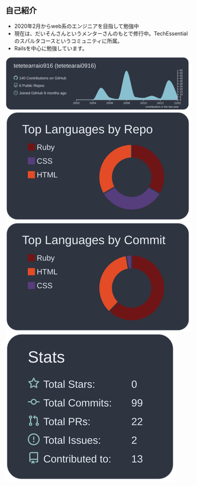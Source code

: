 ## 自己紹介
- 2020年2月からweb系のエンジニアを目指して勉強中
- 現在は、だいそんさんというメンターさんのもとで修行中。TechEssentialのスパルタコースというコミュニティに所属。
- Railsを中心に勉強しています。

[![](https://raw.githubusercontent.com/tetetearraio916/tetetearraio916/main/profile-summary-card-output/nord_dark/0-profile-details.svg)](https://github.com/vn7n24fzkq/github-profile-summary-cards)
[![](https://raw.githubusercontent.com/tetetearraio916/tetetearraio916/main/profile-summary-card-output/nord_dark/1-repos-per-language.svg)](https://github.com/vn7n24fzkq/github-profile-summary-cards)
[![](https://raw.githubusercontent.com/tetetearraio916/tetetearraio916/main/profile-summary-card-output/nord_dark/2-most-commit-language.svg)](https://github.com/vn7n24fzkq/github-profile-summary-cards)
[![](https://raw.githubusercontent.com/tetetearraio916/tetetearraio916/main/profile-summary-card-output/nord_dark/3-stats.svg)](https://github.com/vn7n24fzkq/github-profile-summary-cards)
